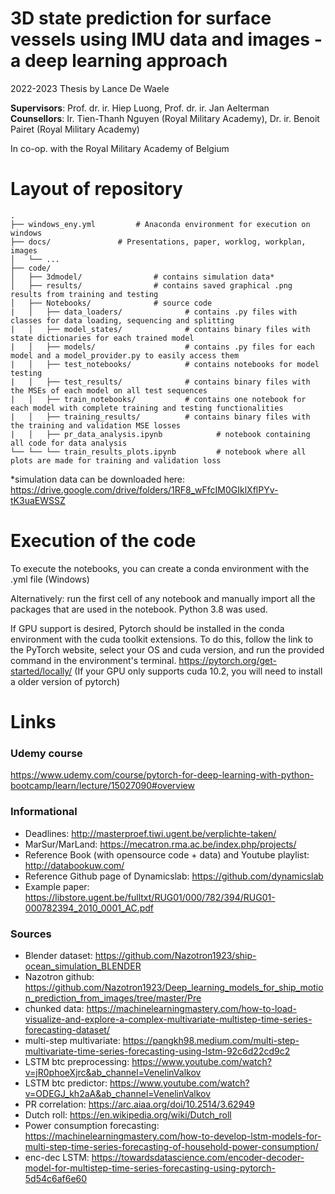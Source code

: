 # 3D state prediction for surface vessels using IMU data and images - a deep learning approach
2022-2023 Thesis by Lance De Waele   

**Supervisors**:  Prof. dr. ir. Hiep Luong, Prof. dr. ir. Jan Aelterman  
**Counsellors**:  Ir. Tien-Thanh Nguyen (Royal Military Academy), Dr. ir. Benoit Pairet (Royal Military Academy)  

In co-op. with the Royal Military Academy of Belgium  

# Layout of repository
```
.
├── windows_eny.yml         # Anaconda environment for execution on windows
├── docs/      		    # Presentations, paper, worklog, workplan, images
│   └── ...          
├── code/
│   ├── 3dmodel/                # contains simulation data*
│   ├── results/                # contains saved graphical .png results from training and testing
│   ├── Notebooks/              # source code
|   │   ├── data_loaders/              # contains .py files with classes for data loading, sequencing and splitting
|   │   ├── model_states/              # contains binary files with state dictionaries for each trained model
|   │   ├── models/                    # contains .py files for each model and a model_provider.py to easily access them
|   │   ├── test_notebooks/            # contains notebooks for model testing 
|   │   ├── test_results/              # contains binary files with the MSEs of each model on all test sequences
|   │   ├── train_notebooks/           # contains one notebook for each model with complete training and testing functionalities 
|   │   ├── training_results/          # contains binary files with the training and validation MSE losses
|   │   ├── pr_data_analysis.ipynb            # notebook containing all code for data analysis
└── └── └── train_results_plots.ipynb         # notebook where all plots are made for training and validation loss
``` 
*simulation data can be downloaded here: https://drive.google.com/drive/folders/1RF8_wFfcIM0GIklXflPYv-tK3uaEWSSZ

# Execution of the code
To execute the notebooks, you can create a conda environment with the .yml file (Windows)

Alternatively: run the first cell of any notebook and manually import all the packages that are used in the notebook. Python 3.8 was used.

If GPU support is desired, Pytorch should be installed in the conda environment with the cuda toolkit extensions. To do this, follow the link to the PyTorch website, select your OS and cuda version, and run the provided command in the environment's terminal. 
https://pytorch.org/get-started/locally/
(If your GPU only supports cuda 10.2, you will need to install a older version of pytorch)

# Links
### Udemy course
https://www.udemy.com/course/pytorch-for-deep-learning-with-python-bootcamp/learn/lecture/15027090#overview

### Informational
- Deadlines: http://masterproef.tiwi.ugent.be/verplichte-taken/
- MarSur/MarLand: https://mecatron.rma.ac.be/index.php/projects/
- Reference Book (with opensource code + data) and Youtube playlist: http://databookuw.com/
- Reference Github page of Dynamicslab: https://github.com/dynamicslab
- Example paper: https://libstore.ugent.be/fulltxt/RUG01/000/782/394/RUG01-000782394_2010_0001_AC.pdf

### Sources
- Blender dataset: https://github.com/Nazotron1923/ship-ocean_simulation_BLENDER
- Nazotron github: https://github.com/Nazotron1923/Deep_learning_models_for_ship_motion_prediction_from_images/tree/master/Pre
- chunked data: https://machinelearningmastery.com/how-to-load-visualize-and-explore-a-complex-multivariate-multistep-time-series-forecasting-dataset/
- multi-step multivariate: https://pangkh98.medium.com/multi-step-multivariate-time-series-forecasting-using-lstm-92c6d22cd9c2
- LSTM btc preprocessing: https://www.youtube.com/watch?v=jR0phoeXjrc&ab_channel=VenelinValkov
- LSTM btc predictor: https://www.youtube.com/watch?v=ODEGJ_kh2aA&ab_channel=VenelinValkov
- PR correlation: https://arc.aiaa.org/doi/10.2514/3.62949
- Dutch roll: https://en.wikipedia.org/wiki/Dutch_roll
- Power consumption forecasting: https://machinelearningmastery.com/how-to-develop-lstm-models-for-multi-step-time-series-forecasting-of-household-power-consumption/
- enc-dec LSTM: https://towardsdatascience.com/encoder-decoder-model-for-multistep-time-series-forecasting-using-pytorch-5d54c6af6e60
